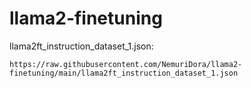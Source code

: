 # llama2-finetuning

llama2ft_instruction_dataset_1.json:

```
https://raw.githubusercontent.com/NemuriDora/llama2-finetuning/main/llama2ft_instruction_dataset_1.json
```
